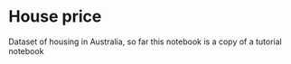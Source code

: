 # House price

Dataset of housing in Australia, so far this notebook is a copy of a tutorial notebook
